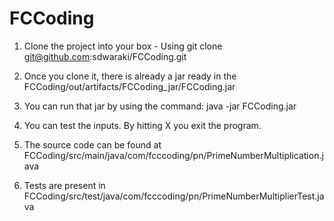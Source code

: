 # FCCoding

  1. Clone the project into your box  - Using git clone git@github.com:sdwaraki/FCCoding.git
 
  2. Once you clone it, there is already a jar ready in the FCCoding/out/artifacts/FCCoding_jar/FCCoding.jar
  
  3. You can run that jar by using the command:  java -jar FCCoding.jar
  
  4. You can test the inputs. By hitting X you exit the program. 
  
  5. The source code can be found at FCCoding/src/main/java/com/fcccoding/pn/PrimeNumberMultiplication.java
  
  6. Tests are present in FCCoding/src/test/java/com/fcccoding/pn/PrimeNumberMultiplierTest.java
   